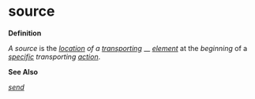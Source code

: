 # source

**Definition**

_A source_ is the [_location_](https://github.com/gcassel/Modular-Organization-Terminology/blob/master/terms/location.md) _of a_ [_transporting_](https://github.com/gcassel/Modular-Organization-Terminology/blob/master/terms/transport.md) __ [_element_](https://github.com/gcassel/Modular-Organization-Terminology/blob/master/terms/element.md) at the _beginning_ of a [_specific_](https://github.com/gcassel/Modular-Organization-Terminology/blob/master/terms/specific.md) _transporting_ [_action_](https://github.com/gcassel/Modular-Organization-Terminology/blob/master/terms/act.md).

**See Also**

[_send_](https://github.com/gcassel/Modular-Organization-Terminology/blob/master/terms/send.md)
